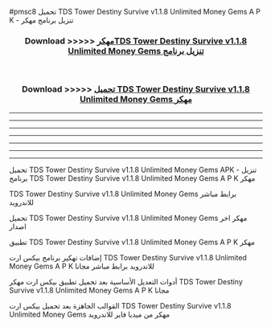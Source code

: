 #pmsc8 تحميل TDS Tower Destiny Survive v1.1.8 Unlimited Money Gems  A P K - تنزيل برنامج مهكر



<div align="center">
<h3>Download >>>>> <a href="https://runaway1.web.app/?sq=TDS Tower Destiny Survive v1.1.8 Unlimited Money Gems ">مهكرTDS Tower Destiny Survive v1.1.8 Unlimited Money Gems  تنزيل برنامج</a></h3><br>

<h3>Download >>>>> <a href="https://runaway1.web.app/?sq=TDS Tower Destiny Survive v1.1.8 Unlimited Money Gems ">تحميل TDS Tower Destiny Survive v1.1.8 Unlimited Money Gems  مهكر</a></h3>
</div>


----------------------------------------------------------

----------------------------------------------------------

----------------------------------------------------------

----------------------------------------------------------

----------------------------------------------------------

----------------------------------------------------------

----------------------------------------------------------

تحميل TDS Tower Destiny Survive v1.1.8 Unlimited Money Gems  APK - تنزيل برنامج TDS Tower Destiny Survive v1.1.8 Unlimited Money Gems  A P K مهكر

TDS Tower Destiny Survive v1.1.8 Unlimited Money Gems  برابط مباشر للاندرويد

تحميل TDS Tower Destiny Survive v1.1.8 Unlimited Money Gems  مهكر اخر اصدار

تطبيق TDS Tower Destiny Survive v1.1.8 Unlimited Money Gems  A P K مهكر

إضافات تهكير برنامج بيكس ارت TDS Tower Destiny Survive v1.1.8 Unlimited Money Gems  A P K للاندرويد برابط مباشر مجانا

أدوات التعديل الأساسية بعد تحميل تطبيق بيكس ارت مهكر TDS Tower Destiny Survive v1.1.8 Unlimited Money Gems  A P K مجانا

القوالب الجاهزة بعد تحميل بيكس ارت TDS Tower Destiny Survive v1.1.8 Unlimited Money Gems  مهكر من ميديا فاير للاندرويد


